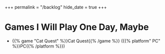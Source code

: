 +++
permalink = "/backlog"
hide_date = true
+++

# Games I Will Play One Day, Maybe

* {{% game "Cat Quest" %}}Cat Quest{{% /game %}} ({{% platform" PC" %}}PC{{% /platform %}})
